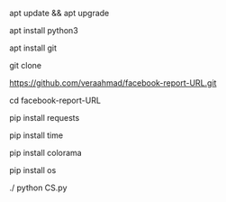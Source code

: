 apt update && apt upgrade


apt install python3

apt install git

git clone

https://github.com/veraahmad/facebook-report-URL.git

cd facebook-report-URL

pip install requests

pip install time

pip install colorama 

pip install os



./	python CS.py


